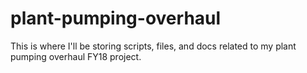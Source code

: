 # plant-pumping-overhaul
This is where I'll be storing scripts, files, and docs related to my plant pumping overhaul FY18 project.
